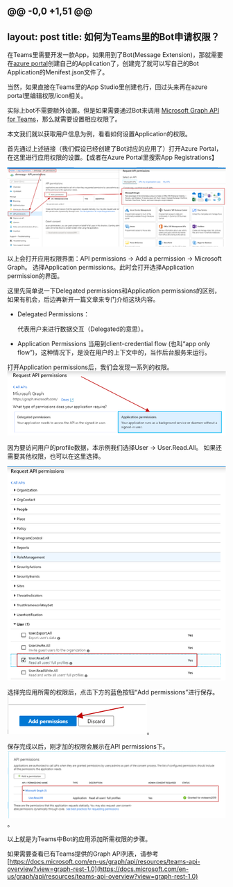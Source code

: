 @@ -0,0 +1,51 @@
---
layout: post
title: 如何为Teams里的Bot申请权限？
---

在Teams里需要开发一款App，如果用到了Bot(Message Extension)，那就需要在[azure portal](https://portal.azure.com/#blade/Microsoft_AAD_RegisteredApps/ApplicationsListBlade)创建自己的Application了，创建完了就可以写自己的Bot Application的Menifest.json文件了。

当然，如果直接在Teams里的App Studio里创建也行，回过头来再在azure portal里编辑权限/icon相关。

实际上bot不需要额外设置。但是如果需要通过Bot来调用 [Microsoft Graph API for Teams](https://docs.microsoft.com/en-us/graph/api/resources/teams-api-overview?view=graph-rest-1.0)，那么就需要设置相应权限了。

本文我们就以获取用户信息为例，看看如何设置Application的权限。

首先通过上述链接（我们假设已经创建了Bot对应的应用了）打开Azure Portal，在这里进行应用权限的设置。【或者在Azure Portal里搜索App Registrations】

![AddPermission](../images/20181105/add-permission.png)

以上会打开应用权限界面：API permissions -> Add a permission -> Microsoft Graph。
选择Application permissions。此时会打开选择Application permission的界面。

这里先简单说一下Delegated permissions和Application permissions的区别，如果有机会，后边再新开一篇文章来专门介绍这块内容。

*	Delegated Permissions：

	代表用户来进行数据交互（Delegated的意思）。
	
*	Application Permissions
	当用到client-credential flow (也叫“app only flow”)，这种情况下，是没在用户的上下文中的，当作后台服务来运行。

打开Application permissions后，我们会发现一系列的权限。
![SelectApplicationPermission](../images/20181105/select-application-permission.png)

因为要访问用户的profile数据，本示例我们选择User -> User.Read.All。
如果还需要其他权限，也可以在这里选择。

![UserReadAll](../images/20181105/user-read-all.png)

选择完应用所需的权限后，点击下方的蓝色按钮“Add permissions”进行保存。
![AddPermissionsButton](../images/20181105/add-permissions-button.png)。

保存完成以后，刚才加的权限会展示在API permissions下。
![PermissionAdded](../images/20181105/permission-added.png)。

以上就是为Teams中Bot的应用添加所需权限的步骤。

如果需要查看已有Teams提供的Graph API列表，请参考[https://docs.microsoft.com/en-us/graph/api/resources/teams-api-overview?view=graph-rest-1.0](https://docs.microsoft.com/en-us/graph/api/resources/teams-api-overview?view=graph-rest-1.0)